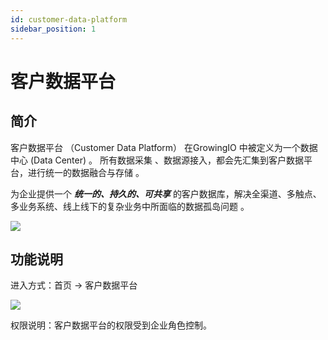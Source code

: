 ```yaml
---
id: customer-data-platform
sidebar_position: 1
--- 
```


# 客户数据平台

## 简介

客户数据平台 （Customer Data Platform） 在GrowingIO 中被定义为一个数据中心 (Data Center) 。‌ 所有数据采集 、数据源接入，都会先汇集到客户数据平台，进行统一的数据融合与存储 。

为企业提供一个 **_统一的、持久的、可共享_** 的客户数据库，解决全渠道、多触点、多业务系统、线上线下的复杂业务中所面临的数据孤岛问题 。

![](/img/assets-M2qbZInaXgdm8kkNosp-MO9oITduOQ74fjZhcDV-MO9qP1XskePqjHhXn_Bc5ae59cc-ec1b-4e0e-9288-44454ebc1373.png)


## 功能说明

进入方式：首页 -> 客户数据平台

![](/img/assets-M2qbZInaXgdm8kkNosp-MkLtXCbxpbW7m7pjxlk-MkLtcIojUz9ZPUptWgEimage.png)

权限说明：客户数据平台的权限受到企业角色控制。

​
